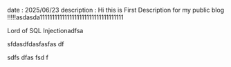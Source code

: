 date : 2025/06/23
description : Hi this is First Description for my public blog !!!!!asdasda1111111111111111111111111111111111

Lord of SQL Injectionadfsa

sfdasdfdasfasfas
df

sdfs
dfas
fsd
f
